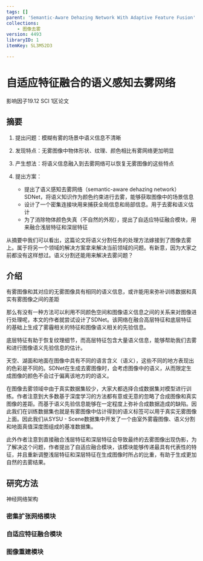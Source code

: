 ```yaml
---
tags: []
parent: 'Semantic-Aware Dehazing Network With Adaptive Feature Fusion'
collections:
    - 图像去雾
version: 4493
libraryID: 1
itemKey: SL3M52D3

---
```

# 自适应特征融合的语义感知去雾网络

影响因子19.12 SCI 1区论文

## 摘要

1.  提出问题：模糊有雾的场景中语义信息不清晰

2.  发现特点：无雾图像中物体形状、纹理、颜色相比有雾网络更加明显

3.  产生想法：将语义信息融入到去雾网络可以恢复无雾图像的这些特点

4.  提出方案：

    *   提出了语义感知去雾网络（semantic-aware dehazing network）SDNet，将语义知识作为颜色约束进行去雾，能够获取图像中的场景信息
    *   设计了一个密集连接块用来捕获全局信息和局部信息。用于去雾和语义估计
    *   为了消除物体颜色失真（不自然的外观），提出了自适应特征融合模块，用来融合浅层特征和深层特征

从摘要中我们可以看出，这篇论文将语义分割任务的处理方法嫁接到了图像去雾上。属于将另一个领域的解决方案拿来解决当前领域的问题。有新意，因为大家之前都没有这样想过。语义分割还能用来解决去雾问题？

## 介绍

有雾图像和其对应的无雾图像具有相同的语义信息，或许能用来弥补训练数据和真实有雾图像之间的差距

那么有没有一种方法可以利用不同颜色空间和图像语义信息之间的关系来对图像进行处理呢，本文的作者就尝试设计了SDNet。该网络在融合高层特征和底层特征的基础上生成了雾霾相关的特征和图像语义相关的先验信息。

底层特征有助于恢复纹理细节，而高层特征包含大量语义信息，能够帮助我们去雾和进行图像语义先验信息的估计。

天空、湖面和地面在图像中具有不同的语言含义（语义），这些不同的地方表现出的色彩是不同的。SDNet在生成去雾图像时，会考虑图像中的语义，从而限定生成图像的颜色不会过于偏离该地方的的语义。

在图像去雾领域中由于真实数据集较少，大家大都选择合成数据集对模型进行训练。作者注意到大多数基于深度学习的方法都有意或无意的忽略了合成图像和真实图像的差距。而基于语义先验信息能够在一定程度上弥补合成数据造成的缺陷。因此我们在训练数据集也就是有雾图像中估计得到的语义标签可以用于真实无雾图像上面。因此我们从SYSU - Scene数据集中开发了一个由室外雾霾图像、语义分割和地面真值深度图组成的基准数据集。

此外作者注意到直接融合浅层特征和深层特征会导致最终的去雾图像出现伪影，为了解决这个问题，作者提出了自适应融合模块，该模块能够传递最具有代表性的特征，并且重新调整浅层特征和深层特征在生成图像时所占的比重，有助于生成更加自然的去雾结果。

## 研究方法

神经网络架构

### 密集扩张网络模块

### 自适应特征融合模块

### 图像重建模块

